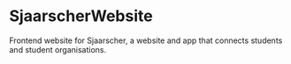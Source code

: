 # SjaarscherWebsite
Frontend website for Sjaarscher, a website and app that connects students and student organisations.
